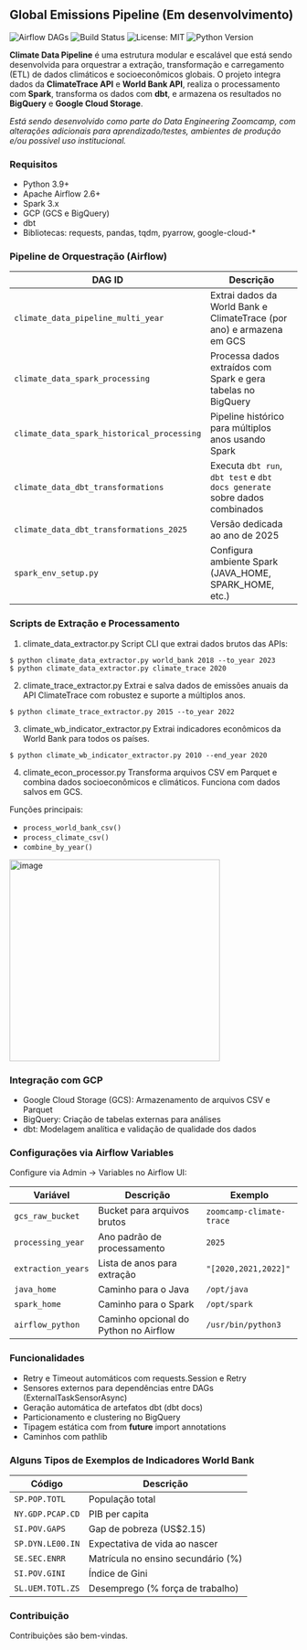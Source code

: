## Global Emissions Pipeline (Em desenvolvimento)

![Airflow DAGs](https://img.shields.io/badge/airflow-DAGs-blue)
![Build Status](https://img.shields.io/badge/build-passing-brightgreen)
![License: MIT](https://img.shields.io/badge/license-MIT-green)
![Python Version](https://img.shields.io/badge/python-3.9+-blue.svg)

**Climate Data Pipeline** é uma estrutura modular e escalável que está sendo desenvolvida para orquestrar a extração, transformação e carregamento (ETL) de dados climáticos e socioeconômicos globais. O projeto integra dados da **ClimateTrace API** e **World Bank API**, realiza o processamento com **Spark**, transforma os dados com **dbt**, e armazena os resultados no **BigQuery** e **Google Cloud Storage**.

*Está sendo desenvolvido como parte do Data Engineering Zoomcamp, com alterações adicionais para aprendizado/testes, ambientes de produção e/ou possível uso institucional.*

### Requisitos

- Python 3.9+
- Apache Airflow 2.6+
- Spark 3.x
- GCP (GCS e BigQuery)
- dbt
- Bibliotecas: requests, pandas, tqdm, pyarrow, google-cloud-*

### Pipeline de Orquestração (Airflow)

| DAG ID                                     | Descrição                                                                  |
| ------------------------------------------ | -------------------------------------------------------------------------- |
| `climate_data_pipeline_multi_year`         | Extrai dados da World Bank e ClimateTrace (por ano) e armazena em GCS      |
| `climate_data_spark_processing`            | Processa dados extraídos com Spark e gera tabelas no BigQuery              |
| `climate_data_spark_historical_processing` | Pipeline histórico para múltiplos anos usando Spark                        |
| `climate_data_dbt_transformations`         | Executa `dbt run`, `dbt test` e `dbt docs generate` sobre dados combinados |
| `climate_data_dbt_transformations_2025`    | Versão dedicada ao ano de 2025                                             |
| `spark_env_setup.py`                       | Configura ambiente Spark (JAVA\_HOME, SPARK\_HOME, etc.)                   |

### Scripts de Extração e Processamento

1. climate_data_extractor.py
Script CLI que extrai dados brutos das APIs:
```
$ python climate_data_extractor.py world_bank 2018 --to_year 2023
$ python climate_data_extractor.py climate_trace 2020
```

2. climate_trace_extractor.py
Extrai e salva dados de emissões anuais da API ClimateTrace com robustez e suporte a múltiplos anos.
```
$ python climate_trace_extractor.py 2015 --to_year 2022
```

3. climate_wb_indicator_extractor.py
Extrai indicadores econômicos da World Bank para todos os países.
```
$ python climate_wb_indicator_extractor.py 2010 --end_year 2020
```

4. climate_econ_processor.py
Transforma arquivos CSV em Parquet e combina dados socioeconômicos e climáticos. Funciona com dados salvos em GCS.

Funções principais:
- `process_world_bank_csv()`
- `process_climate_csv()`
- `combine_by_year()`

<img width="368" height="353" alt="image" src="https://github.com/user-attachments/assets/62550c93-6e78-44ee-acce-6b2cd6b07b17" />

### Integração com GCP

- Google Cloud Storage (GCS): Armazenamento de arquivos CSV e Parquet
- BigQuery: Criação de tabelas externas para análises
- dbt: Modelagem analítica e validação de qualidade dos dados

### Configurações via Airflow Variables

Configure via Admin → Variables no Airflow UI:

| Variável           | Descrição                             | Exemplo                  |
| ------------------ | ------------------------------------- | ------------------------ |
| `gcs_raw_bucket`   | Bucket para arquivos brutos           | `zoomcamp-climate-trace` |
| `processing_year`  | Ano padrão de processamento           | `2025`                   |
| `extraction_years` | Lista de anos para extração           | `"[2020,2021,2022]"`     |
| `java_home`        | Caminho para o Java                   | `/opt/java`              |
| `spark_home`       | Caminho para o Spark                  | `/opt/spark`             |
| `airflow_python`   | Caminho opcional do Python no Airflow | `/usr/bin/python3`       |

### Funcionalidades 

- Retry e Timeout automáticos com requests.Session e Retry
- Sensores externos para dependências entre DAGs (ExternalTaskSensorAsync)
- Geração automática de artefatos dbt (dbt docs)
- Particionamento e clustering no BigQuery
- Tipagem estática com from __future__ import annotations
- Caminhos com pathlib

### Alguns Tipos de Exemplos de Indicadores World Bank

| Código           | Descrição                          |
| ---------------- | ---------------------------------- |
| `SP.POP.TOTL`    | População total                    |
| `NY.GDP.PCAP.CD` | PIB per capita                     |
| `SI.POV.GAPS`    | Gap de pobreza (US\$2.15)          |
| `SP.DYN.LE00.IN` | Expectativa de vida ao nascer      |
| `SE.SEC.ENRR`    | Matrícula no ensino secundário (%) |
| `SI.POV.GINI`    | Índice de Gini                     |
| `SL.UEM.TOTL.ZS` | Desemprego (% força de trabalho)   |

### Contribuição

Contribuições são bem-vindas.
